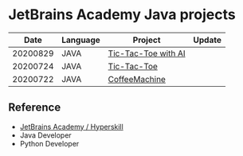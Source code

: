 JetBrains Academy Java projects
=============
|Date|Language|Project|Update|
|----|--------|-------|---------|
|20200829|JAVA|[Tic-Tac-Toe with AI](https://github.com/rim0703/JetBrains-Academy-Projects/tree/master/Tic-Tac-Toe%20with%20AI)||
|20200724|JAVA|[Tic-Tac-Toe](https://github.com/rim0703/JetBrains-Academy-Projects/tree/master/Tic-Tac-Toe)|
|20200722|JAVA|[CoffeeMachine](https://github.com/rim0703/JetBrains-Academy-Projects/tree/master/CoffeeMachine)|

Reference 
-----------
 - [JetBrains Academy / Hyperskill](https://hyperskill.org/)
 - Java Developer
 - Python Developer
